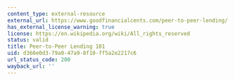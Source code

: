 ```yaml
---
content_type: external-resource
external_url: https://www.goodfinancialcents.com/peer-to-peer-lending/
has_external_license_warning: true
license: https://en.wikipedia.org/wiki/All_rights_reserved
status: valid
title: Peer-to-Peer Lending 101
uid: d360e0d3-79a0-47a9-8f10-ff5a2e2217c6
url_status_code: 200
wayback_url: ''
---
```

